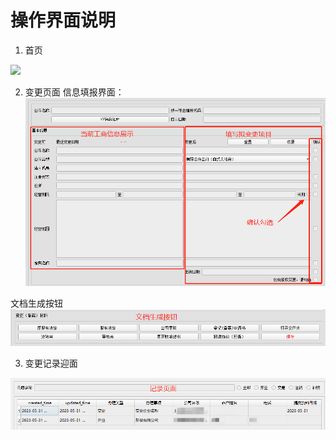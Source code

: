 # 操作界面说明

1. 首页

![](pics/front_page_instrustion.png)

2. 变更页面
信息填报界面：
![](pics/change_page_instruction.png)

文档生成按钮
![](pics/change_page_instruction_2.png)

3. 变更记录迎面

![](pics/records_page.png)